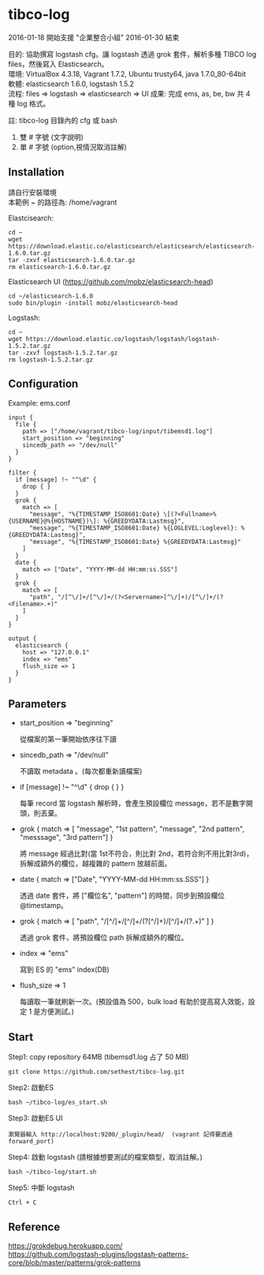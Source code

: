 # tibco-log
2016-01-18 開始支援 "企業整合小組"
2016-01-30 結束

目的: 協助撰寫 logstash cfg。讓 logstash 透過 grok 套件，解析多種 TIBCO log files，然後寫入 Elasticsearch。  
環境: VirtualBox 4.3.18, Vagrant 1.7.2, Ubuntu trusty64, java 1.7.0_80-64bit    
軟體: elasticsearch 1.6.0, logstash 1.5.2  
流程: files => logstash => elasticsearch => UI
成果: 完成 ems, as, be, bw  共 4 種 log 格式。

  
註: tibco-log 目錄內的 cfg 或 bash  
  1. 雙 # 字號 (文字說明)   
  2. 單 # 字號 (option,視情況取消註解)

## Installation
請自行安裝環境  
本範例 ~ 的路徑為: /home/vagrant  

Elastcisearch:  

    cd ~
    wget https://download.elastic.co/elasticsearch/elasticsearch/elasticsearch-1.6.0.tar.gz
    tar -zxvf elasticsearch-1.6.0.tar.gz
    rm elasticsearch-1.6.0.tar.gz
    
Elasticsearch UI (https://github.com/mobz/elasticsearch-head)

    cd ~/elasticsearch-1.6.0
    sudo bin/plugin -install mobz/elasticsearch-head

Logstash:

    cd ~
    wget https://download.elastic.co/logstash/logstash/logstash-1.5.2.tar.gz
    tar -zxvf logstash-1.5.2.tar.gz
    rm logstash-1.5.2.tar.gz

## Configuration

Example: ems.conf
```
input {
  file {
    path => ["/home/vagrant/tibco-log/input/tibemsd1.log"]
    start_position => "beginning"
    sincedb_path => "/dev/null"
  }
}

filter {
  if [message] !~ "^\d" {
    drop { }
  }
  grok {
    match => [
      "message", "%{TIMESTAMP_ISO8601:Date} \[(?<Fullname>%{USERNAME}@%{HOSTNAME})\]: %{GREEDYDATA:Lastmsg}",
      "message", "%{TIMESTAMP_ISO8601:Date} %{LOGLEVEL:Loglevel}: %{GREEDYDATA:Lastmsg}",
      "message", "%{TIMESTAMP_ISO8601:Date} %{GREEDYDATA:Lastmsg}"
    ]
  }
  date {
    match => ["Date", "YYYY-MM-dd HH:mm:ss.SSS"]
  }
  grok {
    match => [
      "path", "/[^\/]+/[^\/]+/(?<Servername>[^\/]+)/[^\/]+/(?<Filename>.+)"
    ]
  }
}

output {
  elasticsearch {
    host => "127.0.0.1"
    index => "ems"
    flush_size => 1
  }
}
```

## Parameters 

- start_position => "beginning"

    從檔案的第一筆開始依序往下讀  
    
- sincedb_path => "/dev/null"

    不讀取 metadata 。(每次都重新讀檔案)

- if [message] !~ "^\d" {
    drop { }
  }

    每筆 record 當 logstash 解析時，會產生預設欄位 message，若不是數字開頭，則丟棄。
    
- grok {  match => [ "message", "1st pattern", "message", "2nd pattern", "messsage", "3rd pattern"]  }

    將 message 經過比對(當 1st不符合，則比對 2nd，若符合則不用比對3rd)，拆解成額外的欄位，越複雜的 pattern 放越前面。
    
- date { match => ["Date", "YYYY-MM-dd HH:mm:ss.SSS"] }

    透過 date 套件，將 ["欄位名", "pattern"] 的時間，同步到預設欄位 @timestamp。
    
- grok {    match => [   "path", "/[^\/]+/[^\/]+/(?<Servername>[^\/]+)/[^\/]+/(?<Filename>.+)" ] }

    透過 grok 套件，將預設欄位 path 拆解成額外的欄位。
    
- index => "ems"

    寫到 ES 的 "ems" index(DB)
    
- flush_size => 1

    每讀取一筆就刷新一次。(預設值為 500，bulk load 有助於提高寫入效能，設定 1 是方便測試。)

## Start

Step1: copy repository 64MB  (tibemsd1.log 占了 50 MB)

    git clone https://github.com/sethest/tibco-log.git
    
Step2: 啟動ES

    bash ~/tibco-log/es_start.sh
    
Step3: 啟動ES UI

    瀏覽器輸入 http://localhost:9200/_plugin/head/  (vagrant 記得要透過 forward_port)   

Step4: 啟動 logstash (請根據想要測試的檔案類型，取消註解。)

    bash ~/tibco-log/start.sh

Step5: 中斷 logstash

    Ctrl + C

## Reference
https://grokdebug.herokuapp.com/  
https://github.com/logstash-plugins/logstash-patterns-core/blob/master/patterns/grok-patterns  
